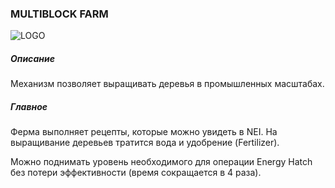 ### MULTIBLOCK FARM

![LOGO](https://cdn.discordapp.com/attachments/916288528546144256/939508451535634442/farm.png)

##### Описание

Механизм позволяет выращивать деревья в промышленных масштабах.

##### Главное

Ферма выполняет рецепты, которые можно увидеть в NEI. На выращивание деревьев тратится вода и удобрение (Fertilizer).

Можно поднимать уровень необходимого для операции Energy Hatch без потери эффективности (время сокращается в 4 раза). 

